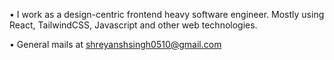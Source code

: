 • I work as a design-centric frontend heavy software engineer. Mostly using React, TailwindCSS, Javascript and other web technologies.

• General mails at shreyanshsingh0510@gmail.com



